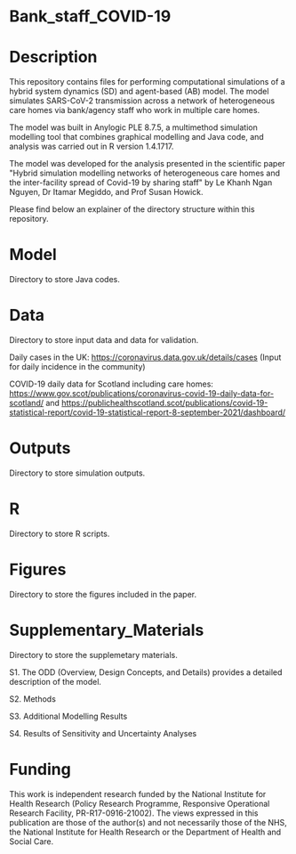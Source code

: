 # Bank_staff_COVID-19
# Description
This repository contains files for performing computational simulations of a hybrid system dynamics (SD) and agent-based (AB) model. The model simulates SARS-CoV-2 transmission across a network of heterogeneous care homes via bank/agency staff who work in multiple care homes. 

The model was built in Anylogic PLE 8.7.5, a multimethod simulation modelling tool that combines graphical modelling and Java code, and analysis was carried out in R version 1.4.1717.

The model was developed for the analysis presented in the scientific paper "Hybrid simulation modelling networks of heterogeneous care homes and the inter-facility spread of Covid-19 by sharing staff" by Le Khanh Ngan Nguyen, Dr Itamar Megiddo, and Prof Susan Howick.

Please find below an explainer of the directory structure within this repository.

# Model 
Directory to store Java codes.

# Data
Directory to store input data and data for validation.

Daily cases in the UK: https://coronavirus.data.gov.uk/details/cases (Input for daily incidence in the community)

COVID-19 daily data for Scotland including care homes: https://www.gov.scot/publications/coronavirus-covid-19-daily-data-for-scotland/ and 
https://publichealthscotland.scot/publications/covid-19-statistical-report/covid-19-statistical-report-8-september-2021/dashboard/

# Outputs
Directory to store simulation outputs.

# R
Directory to store R scripts.

# Figures
Directory to store the figures included in the paper.

# Supplementary_Materials
Directory to store the supplemetary materials.

S1. The ODD (Overview, Design Concepts, and Details) provides a detailed description of the model.

S2. Methods

S3. Additional Modelling Results

S4. Results of Sensitivity and Uncertainty Analyses

# Funding
This work is independent research funded by the National Institute for Health Research (Policy Research Programme, Responsive Operational Research Facility, PR-R17-0916-21002). The views expressed in this publication are those of the author(s) and not necessarily those of the NHS, the National Institute for Health Research or the Department of Health and Social Care.
